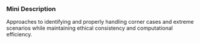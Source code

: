 ### Mini Description

Approaches to identifying and properly handling corner cases and extreme scenarios while maintaining ethical consistency and computational efficiency.
